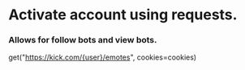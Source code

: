 # Activate account using requests.
### Allows for follow bots and view bots.

get("https://kick.com/{user}/emotes", cookies=cookies)
